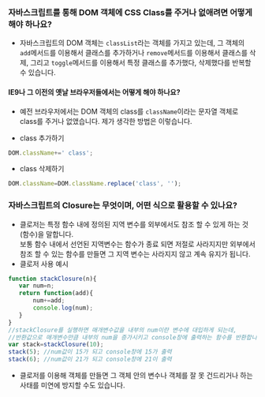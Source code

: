 ### 자바스크립트를 통해 DOM 객체에 CSS Class를 주거나 없애려면 어떻게 해야 하나요?
* 자바스크립트의 DOM 객체는 `classList`라는 객체를 가지고 있는데, 그 객체의 `add`메서드를 이용해서 클래스를 추가하거나 `remove`메서드를 이용해서 클래스를 삭제, 그리고 `toggle`메서드를 이용해서 특정 클래스를 추가했다, 삭제했다를 반복할 수 있습니다.

#### IE9나 그 이전의 옛날 브라우저들에서는 어떻게 해야 하나요?
* 예전 브라우저에서는 DOM 객체의 class를 `className`이라는 문자열 객체로 class를 주거나 없앴습니다.
제가 생각한 방법은 이렇습니다.

 * class 추가하기
 ```javascript
 DOM.className+=' class';
 ```

 * class 삭제하기
 ```javascript
 DOM.className=DOM.className.replace('class', '');
 ```

### 자바스크립트의 Closure는 무엇이며, 어떤 식으로 활용할 수 있나요?
* 클로저는 특정 함수 내에 정의된 지역 변수를 외부에서도 참조 할 수 있게 하는 것(함수)을 말합니다. <br>
보통 함수 내에서 선언된 지역변수는 함수가 종료 되면 저절로 사라지지만 외부에서 참조 할 수 있는 함수를 만들면 그 지역 변수는 사라지지 않고 계속 유지가 됩니다.
 * 클로저 사용 예시
 ```javascript
 function stackClosure(n){
 	var num=n;
 	return function(add){
 		num+=add;
 		console.log(num);
 	}
 }
 //stackClosure를 실행하면 매개변수값을 내부의 num이란 변수에 대입하게 되는데,
 //반환값으로 매개변수만큼 내부의 num을 증가시키고 console창에 출력하는 함수를 반환합니다.
 var stack=stackClosure(10); 
 stack(5); //num값이 15가 되고 console창에 15가 출력 
 stack(6); //num값이 21가 되고 console창에 21이 출력 
 ```

* 클로저를 이용해 객체를 만들면 그 객체 안의 변수나 객체를 잘 못 건드리거나 하는 사태를 미연에 방지할 수도 있습니다. 